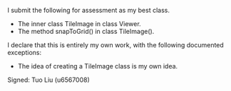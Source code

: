 I submit the following for assessment as my best class.

* The inner class TileImage in class Viewer.
* The method snapToGrid() in class TileImage().

I declare that this is entirely my own work, with the following documented exceptions:

* The idea of creating a TileImage class is my own idea.

Signed: Tuo Liu (u6567008)
